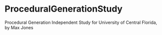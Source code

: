 # ProceduralGenerationStudy
Procedural Generation Independent Study for University of Central Florida, by Max Jones
